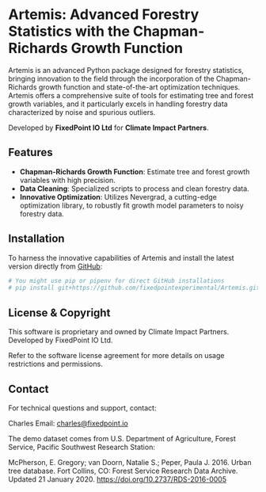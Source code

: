 # Artemis: Advanced Forestry Statistics with the Chapman-Richards Growth Function

Artemis is an advanced Python package designed for forestry statistics, bringing innovation to the field through the incorporation of the Chapman-Richards growth function and state-of-the-art optimization techniques. Artemis offers a comprehensive suite of tools for estimating tree and forest growth variables, and it particularly excels in handling forestry data characterized by noise and spurious outliers. 

Developed by **FixedPoint IO Ltd** for **Climate Impact Partners**.

## Features

- **Chapman-Richards Growth Function**: Estimate tree and forest growth variables with high precision.
- **Data Cleaning**: Specialized scripts to process and clean forestry data.
- **Innovative Optimization**: Utilizes Nevergrad, a cutting-edge optimization library, to robustly fit growth model parameters to noisy forestry data.

## Installation

To harness the innovative capabilities of Artemis and install the latest version directly from [GitHub](https://github.com/fixedpointexperimental/Artemis):

```bash
# You might use pip or pipenv for direct GitHub installations
# pip install git+https://github.com/fixedpointexperimental/Artemis.git
```
## License & Copyright
This software is proprietary and owned by Climate Impact Partners. Developed by FixedPoint IO Ltd.

Refer to the software license agreement for more details on usage restrictions and permissions.

## Contact
For technical questions and support, contact:

Charles
Email: charles@fixedpoint.io

The demo dataset comes from U.S. Department of Agriculture, Forest Service, Pacific Southwest Research Station:

McPherson, E. Gregory; van Doorn, Natalie S.; Peper, Paula J. 2016. Urban tree database. Fort Collins, CO: Forest Service Research Data Archive. Updated 21 January 2020. https://doi.org/10.2737/RDS-2016-0005
